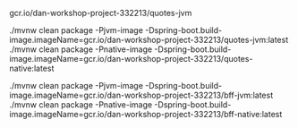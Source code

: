 gcr.io/dan-workshop-project-332213/quotes-jvm

./mvnw clean package -Pjvm-image -Dspring-boot.build-image.imageName=gcr.io/dan-workshop-project-332213/quotes-jvm:latest
./mvnw clean package -Pnative-image -Dspring-boot.build-image.imageName=gcr.io/dan-workshop-project-332213/quotes-native:latest

./mvnw clean package -Pjvm-image -Dspring-boot.build-image.imageName=gcr.io/dan-workshop-project-332213/bff-jvm:latest
./mvnw clean package -Pnative-image -Dspring-boot.build-image.imageName=gcr.io/dan-workshop-project-332213/bff-native:latest
